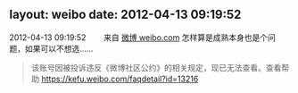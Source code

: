 layout: weibo
date: 2012-04-13 09:19:52
---
2012-04-13 09:19:52  &nbsp;&nbsp;&nbsp;&nbsp;&nbsp;&nbsp; 来自 <a href="http://weibo.com/" rel="nofollow">微博 weibo.com</a>
怎样算是成熟本身也是个问题，如果可以不想选……
>  该账号因被投诉违反《微博社区公约》的相关规定，现已无法查看。查看帮助 https://kefu.weibo.com/faqdetail?id=13216
